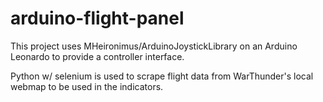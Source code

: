 # arduino-flight-panel

This project uses MHeironimus/ArduinoJoystickLibrary on an Arduino Leonardo to provide a controller interface.

Python w/ selenium is used to scrape flight data from WarThunder's local webmap to be used in the indicators.
